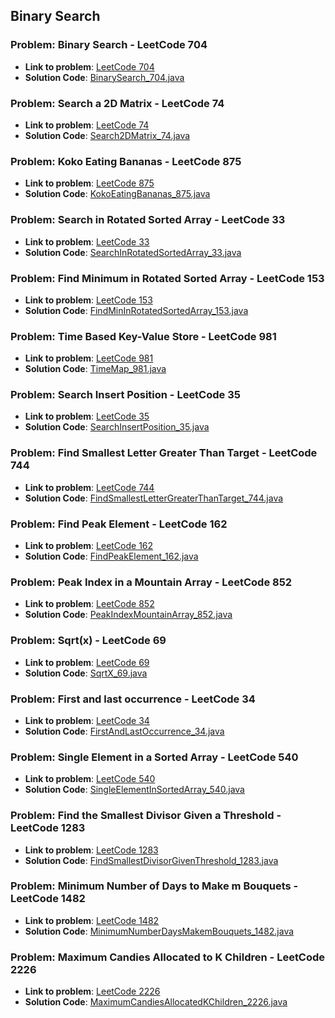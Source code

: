 ## Binary Search

### Problem: Binary Search  - LeetCode 704

- **Link to problem**: [LeetCode 704](https://leetcode.com/problems/binary-search/)
- **Solution Code**: [BinarySearch_704.java](BinarySearch_704.java)

### Problem: Search a 2D Matrix  - LeetCode 74

- **Link to problem**: [LeetCode 74](https://leetcode.com/problems/search-a-2d-matrix/)
- **Solution Code**: [Search2DMatrix_74.java](Search2DMatrix_74.java)

### Problem: Koko Eating Bananas  - LeetCode 875

- **Link to problem**: [LeetCode 875](https://leetcode.com/problems/koko-eating-bananas/)
- **Solution Code**: [KokoEatingBananas_875.java](KokoEatingBananas_875.java)

### Problem: Search in Rotated Sorted Array  - LeetCode 33

- **Link to problem**: [LeetCode 33](https://leetcode.com/problems/search-in-rotated-sorted-array/)
- **Solution Code**: [SearchInRotatedSortedArray_33.java](SearchInRotatedSortedArray_33.java)

### Problem: Find Minimum in Rotated Sorted Array  - LeetCode 153

- **Link to problem**: [LeetCode 153](https://leetcode.com/problems/find-minimum-in-rotated-sorted-array/)
- **Solution Code**: [FindMinInRotatedSortedArray_153.java](FindMinInRotatedSortedArray_153.java)

### Problem: Time Based Key-Value Store  - LeetCode 981

- **Link to problem**: [LeetCode 981](https://leetcode.com/problems/time-based-key-value-store/)
- **Solution Code**: [TimeMap_981.java](TimeMap_981.java)

### Problem: Search Insert Position  - LeetCode 35

- **Link to problem**: [LeetCode 35](https://leetcode.com/problems/search-insert-position/)
- **Solution Code**: [SearchInsertPosition_35.java](SearchInsertPosition_35.java)

### Problem: Find Smallest Letter Greater Than Target  - LeetCode 744

- **Link to problem**: [LeetCode 744](https://leetcode.com/problems/find-smallest-letter-greater-than-target/)
- **Solution Code**: [FindSmallestLetterGreaterThanTarget_744.java](FindSmallestLetterGreaterThanTarget_744.java)

### Problem: Find Peak Element - LeetCode 162

- **Link to problem**: [LeetCode 162](https://leetcode.com/problems/find-peak-element/)
- **Solution Code**: [FindPeakElement_162.java](FindPeakElement_162.java)

### Problem: Peak Index in a Mountain Array - LeetCode 852

- **Link to problem**: [LeetCode 852](https://leetcode.com/problems/peak-index-in-a-mountain-array/)
- **Solution Code**: [PeakIndexMountainArray_852.java](PeakIndexMountainArray_852.java)

### Problem: Sqrt(x) - LeetCode 69

- **Link to problem**: [LeetCode 69](https://leetcode.com/problems/sqrtx/)
- **Solution Code**: [SqrtX_69.java](SqrtX_69.java)

### Problem: First and last occurrence - LeetCode 34

- **Link to problem**: [LeetCode 34](https://leetcode.com/problems/find-first-and-last-position-of-element-in-sorted-array/)
- **Solution Code**: [FirstAndLastOccurrence_34.java](FirstAndLastOccurrence_34.java)

### Problem: Single Element in a Sorted Array - LeetCode 540

- **Link to problem**: [LeetCode 540](https://leetcode.com/problems/single-element-in-a-sorted-array/)
- **Solution Code**: [SingleElementInSortedArray_540.java](SingleElementInSortedArray_540.java)

### Problem: Find the Smallest Divisor Given a Threshold - LeetCode 1283

- **Link to problem**: [LeetCode 1283](https://leetcode.com/problems/find-the-smallest-divisor-given-a-threshold/)
- **Solution Code**: [FindSmallestDivisorGivenThreshold_1283.java](FindSmallestDivisorGivenThreshold_1283.java)

### Problem: Minimum Number of Days to Make m Bouquets - LeetCode 1482

- **Link to problem**: [LeetCode 1482](https://leetcode.com/problems/minimum-number-of-days-to-make-m-bouquets/)
- **Solution Code**: [MinimumNumberDaysMakemBouquets_1482.java](MinimumNumberDaysMakemBouquets_1482.java)

### Problem: Maximum Candies Allocated to K Children - LeetCode 2226

- **Link to problem**: [LeetCode 2226](https://leetcode.com/problems/maximum-candies-allocated-to-k-children/)
- **Solution Code**: [MaximumCandiesAllocatedKChildren_2226.java](MaximumCandiesAllocatedKChildren_2226.java)
